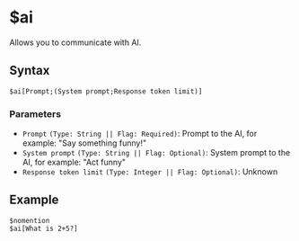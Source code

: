 # $ai
Allows you to communicate with AI.

## Syntax
```
$ai[Prompt;(System prompt;Response token limit)]
```

### Parameters
- `Prompt` `(Type: String || Flag: Required)`: Prompt to the AI, for example: "Say something funny!"
- `System prompt` `(Type: String || Flag: Optional)`: System prompt to the AI, for example: "Act funny"
- `Response token limit` `(Type: Integer || Flag: Optional)`: Unknown

## Example
```
$nomention
$ai[What is 2+5?]
```

